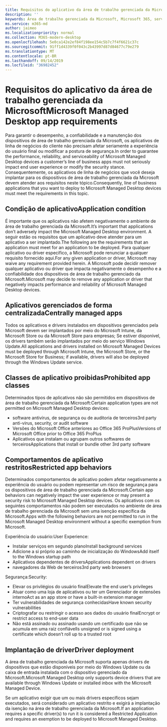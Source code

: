 ```yaml
---
title: Requisitos do aplicativo da área de trabalho gerenciada da Microsoft
description: ''
keywords: Área de trabalho gerenciada da Microsoft, Microsoft 365, serviço, documentação
ms.service: m365-md
author: jaimeo
ms.localizationpriority: normal
ms.collection: M365-modern-desktop
ms.openlocfilehash: 5e0ca142e2ef84f198ee154c5b7c7f4f6621c37c
ms.sourcegitcommit: 91ff1d4339f0f043c2b43997d87d84677c79e279
ms.translationtype: MT
ms.contentlocale: pt-BR
ms.lasthandoff: 09/14/2019
ms.locfileid: "36982452"
---
```

# <a name="microsoft-managed-desktop-app-requirements"></a><span data-ttu-id="7d543-103">Requisitos do aplicativo da área de trabalho gerenciada da Microsoft</span><span class="sxs-lookup"><span data-stu-id="7d543-103">Microsoft Managed Desktop app requirements</span></span>

<!--This topic is the target for aka.ms/app-req. This is aka link is used from EA agreeement for MMD. do not delete.-->

<!--Application addendum -->
 
<span data-ttu-id="7d543-104">Para garantir o desempenho, a confiabilidade e a manutenção dos dispositivos de área de trabalho gerenciada da Microsoft, os aplicativos de linha de negócios do cliente não precisam afetar seriamente a experiência do usuário final ou modificar a postura de segurança.</span><span class="sxs-lookup"><span data-stu-id="7d543-104">In order to guarantee the performance, reliability, and serviceability of Microsoft Managed Desktop devices a customer’s line of business apps must not seriously impact end user experience or modify the security stance.</span></span> <span data-ttu-id="7d543-105">Consequentemente, os aplicativos de linha de negócios que você deseja implantar para os dispositivos de área de trabalho gerenciada da Microsoft devem atender aos requisitos neste tópico.</span><span class="sxs-lookup"><span data-stu-id="7d543-105">Consequently, line of business applications that you want to deploy to Microsoft Managed Desktop devices must meet the requirements in this topic.</span></span>

## <a name="application-condition"></a><span data-ttu-id="7d543-106">Condição de aplicativo</span><span class="sxs-lookup"><span data-stu-id="7d543-106">Application condition</span></span>

<span data-ttu-id="7d543-107">É importante que os aplicativos não afetem negativamente o ambiente de área de trabalho gerenciada da Microsoft.</span><span class="sxs-lookup"><span data-stu-id="7d543-107">It’s important that applications don’t adversely impact the Microsoft Managed Desktop environment.</span></span> <span data-ttu-id="7d543-108">A seguir estão os requisitos que um aplicativo deve atender para um aplicativo a ser implantado.</span><span class="sxs-lookup"><span data-stu-id="7d543-108">The following are the requirements that an application must meet for an application to be deployed.</span></span> <span data-ttu-id="7d543-109">Para qualquer aplicativo ou driver específico, a Microsoft pode renunciar a qualquer requisito fornecido aqui.</span><span class="sxs-lookup"><span data-stu-id="7d543-109">For any given application or driver, Microsoft may waive any requirement provided herein.</span></span> <span data-ttu-id="7d543-110">A Microsoft pode decidir remover qualquer aplicativo ou driver que impacta negativamente o desempenho e a confiabilidade dos dispositivos de área de trabalho gerenciado da Microsoft.</span><span class="sxs-lookup"><span data-stu-id="7d543-110">Microsoft may decide to remove any application or driver that negatively impacts performance and reliability of Microsoft Managed Desktop devices.</span></span>

## <a name="centrally-managed-apps"></a><span data-ttu-id="7d543-111">Aplicativos gerenciados de forma centralizada</span><span class="sxs-lookup"><span data-stu-id="7d543-111">Centrally managed apps</span></span>

<span data-ttu-id="7d543-112">Todos os aplicativos e drivers instalados em dispositivos gerenciados pela Microsoft devem ser implantados por meio do Microsoft Intune, da Microsoft Store ou da Microsoft Store para empresas; Se estiver disponível, os drivers também serão implantados por meio do serviço Windows Update.</span><span class="sxs-lookup"><span data-stu-id="7d543-112">All applications and drivers installed on Microsoft Managed Devices must be deployed through Microsoft Intune, the Microsoft Store, or the Microsoft Store for Business; if available, drivers will also be deployed through the Windows Update service.</span></span> 

## <a name="prohibited-app-classes"></a><span data-ttu-id="7d543-113">Classes de aplicativo proibidas</span><span class="sxs-lookup"><span data-stu-id="7d543-113">Prohibited app classes</span></span>

<span data-ttu-id="7d543-114">Determinados tipos de aplicativos não são permitidos em dispositivos de área de trabalho gerenciada da Microsoft:</span><span class="sxs-lookup"><span data-stu-id="7d543-114">Certain application types are not permitted on Microsoft Managed Desktop devices:</span></span>
- <span data-ttu-id="7d543-115">software antivírus, de segurança ou de auditoria de terceiros</span><span class="sxs-lookup"><span data-stu-id="7d543-115">3rd party anti-virus, security, or audit software</span></span>
- <span data-ttu-id="7d543-116">Versões do Microsoft Office anteriores ao Office 365 ProPlus</span><span class="sxs-lookup"><span data-stu-id="7d543-116">Versions of Microsoft Office prior to Office 365 ProPlus</span></span>
- <span data-ttu-id="7d543-117">Aplicativos que instalam ou agrupam outros softwares de terceiros</span><span class="sxs-lookup"><span data-stu-id="7d543-117">Applications that install or bundle other 3rd party software</span></span>

## <a name="restricted-app-behaviors"></a><span data-ttu-id="7d543-118">Comportamentos de aplicativo restritos</span><span class="sxs-lookup"><span data-stu-id="7d543-118">Restricted app behaviors</span></span>

<span data-ttu-id="7d543-119">Determinados comportamentos de aplicativo podem afetar negativamente a experiência do usuário ou podem representar um risco de segurança para os dispositivos de área de trabalho gerenciada da Microsoft.</span><span class="sxs-lookup"><span data-stu-id="7d543-119">Certain app behaviors can negatively impact the user experience or may present a security risk to Microsoft Managed Desktop devices.</span></span> <span data-ttu-id="7d543-120">Os aplicativos com os seguintes comportamentos não podem ser executados no ambiente de área de trabalho gerenciada da Microsoft sem uma isenção específica da Microsoft.</span><span class="sxs-lookup"><span data-stu-id="7d543-120">Apps with the following behaviors are not permitted to run in the Microsoft Managed Desktop environment without a specific exemption from Microsoft.</span></span>

<span data-ttu-id="7d543-121">Experiência do usuário:</span><span class="sxs-lookup"><span data-stu-id="7d543-121">User Experience:</span></span>
- <span data-ttu-id="7d543-122">Instalar serviços em segundo plano</span><span class="sxs-lookup"><span data-stu-id="7d543-122">Install background services</span></span>
- <span data-ttu-id="7d543-123">Adicione a si próprio ao caminho de inicialização do Windows</span><span class="sxs-lookup"><span data-stu-id="7d543-123">Add itself to the Windows startup path</span></span>
- <span data-ttu-id="7d543-124">Aplicativos dependentes de drivers</span><span class="sxs-lookup"><span data-stu-id="7d543-124">Applications dependent on drivers</span></span>
- <span data-ttu-id="7d543-125">navegadores da Web de terceiros</span><span class="sxs-lookup"><span data-stu-id="7d543-125">3rd party web browsers</span></span>

<span data-ttu-id="7d543-126">Segurança:</span><span class="sxs-lookup"><span data-stu-id="7d543-126">Security:</span></span>
- <span data-ttu-id="7d543-127">Elevar os privilégios do usuário final</span><span class="sxs-lookup"><span data-stu-id="7d543-127">Elevate the end user’s privileges</span></span>
- <span data-ttu-id="7d543-128">Atuar como uma loja de aplicativos ou ter um Gerenciador de extensões interno</span><span class="sxs-lookup"><span data-stu-id="7d543-128">Act as an app store or have a built-in extension manager</span></span>
- <span data-ttu-id="7d543-129">Ter vulnerabilidades de segurança conhecidas</span><span class="sxs-lookup"><span data-stu-id="7d543-129">Have known security vulnerabilities</span></span>
- <span data-ttu-id="7d543-130">Criptografar ou restringir o acesso aos dados do usuário final</span><span class="sxs-lookup"><span data-stu-id="7d543-130">Encrypt or restrict access to end-user data</span></span>
- <span data-ttu-id="7d543-131">Não está assinado ou assinado usando um certificado que não se acumula em uma raiz confiável</span><span class="sxs-lookup"><span data-stu-id="7d543-131">Is unsigned or is signed using a certificate which doesn’t roll up to a trusted root</span></span>


## <a name="driver-deployment"></a><span data-ttu-id="7d543-132">Implantação de driver</span><span class="sxs-lookup"><span data-stu-id="7d543-132">Driver deployment</span></span>

<span data-ttu-id="7d543-133">A área de trabalho gerenciada da Microsoft suporta apenas drivers de dispositivos que estão disponíveis por meio do Windows Update ou da caixa de entrada instalada com o dispositivo gerenciado da Microsoft.</span><span class="sxs-lookup"><span data-stu-id="7d543-133">Microsoft Managed Desktop only supports device drivers that are available through Windows Update or installed inbox with the Microsoft Managed Device.</span></span> 

<span data-ttu-id="7d543-134">Se um aplicativo exigir que um ou mais drivers específicos sejam executados, será considerado um aplicativo restrito e exigirá a implantação da isenção na área de trabalho gerenciada da Microsoft.</span><span class="sxs-lookup"><span data-stu-id="7d543-134">If an application requires a specific driver(s) to run it is considered a Restricted Application and requires an exemption to be deployed to Microsoft Managed Desktop.</span></span> 

